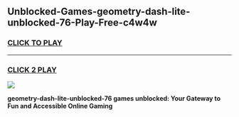 
## Unblocked-Games-geometry-dash-lite-unblocked-76-Play-Free-c4w4w
<h3>
<a href="https://premium76.site?title=geometry-dash-lite-unblocked-76&ref=20M">CLICK TO PLAY</a></h3>
<hr>

<h3>
<a href="https://premium76.site?title=geometry-dash-lite-unblocked-76&ref=20M">CLICK 2 PLAY</a>
  
</h3>

<a href="https://premium76.site?title=geometry-dash-lite-unblocked-76&ref=19M"><img src="https://clearcache.store/games.png"></a>


**geometry-dash-lite-unblocked-76 games unblocked: Your Gateway to Fun and Accessible Online Gaming**
